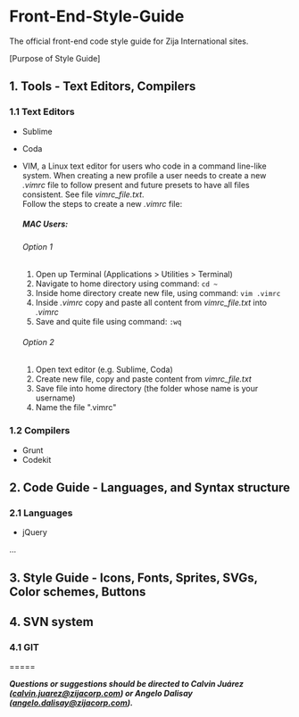 # Front-End-Style-Guide

The official front-end code style guide for Zija International sites.

[Purpose of Style Guide]

## 1. Tools - Text Editors, Compilers
### 1.1 Text Editors

-  Sublime
-  Coda
-  VIM, a Linux text editor for users who code in a command line-like system. When creating a new profile a user needs to create a new *.vimrc* file to follow present and future presets to have all files consistent. See file *vimrc_file.txt*.   
   Follow the steps to create a new *.vimrc* file:
   
   ##### MAC Users:
   ###### Option 1
   
   1. Open up Terminal (Applications > Utilities > Terminal)
   2. Navigate to home directory using command: `cd ~`
   3. Inside home directory create new file, using command: `vim .vimrc`
   4. Inside *.vimrc* copy and paste all content from *vimrc_file.txt* into *.vimrc*
   5. Save and quite file using command: `:wq`
   
   ###### Option 2
   
   1. Open text editor (e.g. Sublime, Coda)
   2. Create new file, copy and paste content from *vimrc_file.txt*
   3. Save file into home directory (the folder whose name is your username)
   4. Name the file ".vimrc"

### 1.2 Compilers

-  Grunt
-  Codekit


## 2. Code Guide - Languages, and Syntax structure
### 2.1 Languages

-  jQuery

...

## 3. Style Guide - Icons, Fonts, Sprites, SVGs, Color schemes, Buttons

## 4. SVN system
### 4.1 GIT

=====

_**Questions or suggestions should be directed to Calvin Juárez (calvin.juarez@zijacorp.com) or Angelo Dalisay (angelo.dalisay@zijacorp.com).**_
